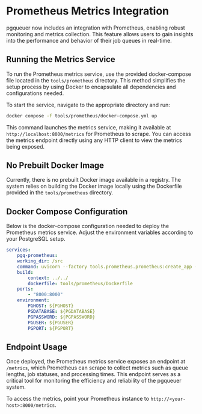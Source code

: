 Prometheus Metrics Integration
==============================

pgqueuer now includes an integration with Prometheus, enabling robust monitoring and metrics collection. This feature allows users to gain insights into the performance and behavior of their job queues in real-time.

Running the Metrics Service
---------------------------

To run the Prometheus metrics service, use the provided docker-compose file located in the `tools/prometheus` directory. This method simplifies the setup process by using Docker to encapsulate all dependencies and configurations needed.

To start the service, navigate to the appropriate directory and run:

```bash
docker compose -f tools/prometheus/docker-compose.yml up
```

This command launches the metrics service, making it available at `http://localhost:8000/metrics` for Prometheus to scrape. You can access the metrics endpoint directly using any HTTP client to view the metrics being exposed.

No Prebuilt Docker Image
------------------------

Currently, there is no prebuilt Docker image available in a registry. The system relies on building the Docker image locally using the Dockerfile provided in the `tools/prometheus` directory. 

Docker Compose Configuration
----------------------------

Below is the docker-compose configuration needed to deploy the Prometheus metrics service. Adjust the environment variables according to your PostgreSQL setup.

```yaml
services:
    pgq-prometheus:
    working_dir: /src
    command: uvicorn --factory tools.prometheus.prometheus:create_app --host 0.0.0.0 --port 8000
    build:
        context: ../../
        dockerfile: tools/prometheus/Dockerfile
    ports:
        - "8000:8000"
    environment:
        PGHOST: ${PGHOST}
        PGDATABASE: ${PGDATABASE}
        PGPASSWORD: ${PGPASSWORD}
        PGUSER: ${PGUSER}
        PGPORT: ${PGPORT}
```

Endpoint Usage
--------------

Once deployed, the Prometheus metrics service exposes an endpoint at `/metrics`, which Prometheus can scrape to collect metrics such as queue lengths, job statuses, and processing times. This endpoint serves as a critical tool for monitoring the efficiency and reliability of the pgqueuer system.

To access the metrics, point your Prometheus instance to `http://<your-host>:8000/metrics`.
